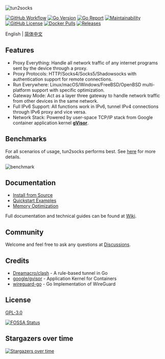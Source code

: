![tun2socks](docs/wordmark.png)

[![GitHub Workflow][1]](https://github.com/PIngBZ/tun2socks/actions)
[![Go Version][2]](https://github.com/PIngBZ/tun2socks/blob/main/go.mod)
[![Go Report][3]](https://goreportcard.com/badge/github.com/PIngBZ/tun2socks)
[![Maintainability][4]](https://codeclimate.com/github/xjasonlyu/tun2socks/maintainability)
[![GitHub License][5]](https://github.com/PIngBZ/tun2socks/blob/main/LICENSE)
[![Docker Pulls][6]](https://hub.docker.com/r/xjasonlyu/tun2socks)
[![Releases][7]](https://github.com/PIngBZ/tun2socks/releases)

[1]: https://img.shields.io/github/workflow/status/xjasonlyu/tun2socks/Go?logo=github
[2]: https://img.shields.io/github/go-mod/go-version/xjasonlyu/tun2socks?logo=go
[3]: https://goreportcard.com/badge/github.com/PIngBZ/tun2socks
[4]: https://api.codeclimate.com/v1/badges/b5b30239174fc6603aca/maintainability
[5]: https://img.shields.io/github/license/xjasonlyu/tun2socks
[6]: https://img.shields.io/docker/pulls/xjasonlyu/tun2socks?logo=docker
[7]: https://img.shields.io/github/v/release/xjasonlyu/tun2socks?logo=smartthings

English | [简体中文](README_ZH.md)

## Features

- Proxy Everything: Handle all network traffic of any internet programs sent by the device through a proxy.
- Proxy Protocols: HTTP/Socks4/Socks5/Shadowsocks with authentication support for remote connections.
- Run Everywhere: Linux/macOS/Windows/FreeBSD/OpenBSD multi-platform support with specific optimization.
- Gateway Mode: Act as a layer three gateway to handle network traffic from other devices in the same network.
- Full IPv6 Support: All functions work in IPv6, tunnel IPv4 connections through IPv6 proxy and vice versa.
- Network Stack: Powered by user-space TCP/IP stack from Google container application kernel **[gVisor](https://github.com/google/gvisor)**.

## Benchmarks

For all scenarios of usage, tun2socks performs best. See [here](https://github.com/PIngBZ/tun2socks/wiki/Benchmarks) for more details.

![benchmark](docs/benchmark.png)

## Documentation

- [Install from Source](https://github.com/PIngBZ/tun2socks/wiki/Install-from-Source)
- [Quickstart Examples](https://github.com/PIngBZ/tun2socks/wiki/Examples)
- [Memory Optimization](https://github.com/PIngBZ/tun2socks/wiki/Memory-Optimization)

Full documentation and technical guides can be found at [Wiki](https://github.com/PIngBZ/tun2socks/wiki).

## Community

Welcome and feel free to ask any questions at [Discussions](https://github.com/PIngBZ/tun2socks/discussions).

## Credits

- [Dreamacro/clash](https://github.com/Dreamacro/clash) - A rule-based tunnel in Go
- [google/gvisor](https://github.com/google/gvisor) - Application Kernel for Containers
- [wireguard-go](https://git.zx2c4.com/wireguard-go) - Go Implementation of WireGuard

## License

[GPL-3.0](https://github.com/PIngBZ/tun2socks/blob/main/LICENSE)

[![FOSSA Status](https://app.fossa.com/api/projects/git%2Bgithub.com%2Fxjasonlyu%2Ftun2socks.svg?type=large)](https://app.fossa.com/projects/git%2Bgithub.com%2Fxjasonlyu%2Ftun2socks?ref=badge_large)

## Stargazers over time

[![Stargazers over time](https://starchart.cc/xjasonlyu/tun2socks.svg)](https://starchart.cc/xjasonlyu/tun2socks)

